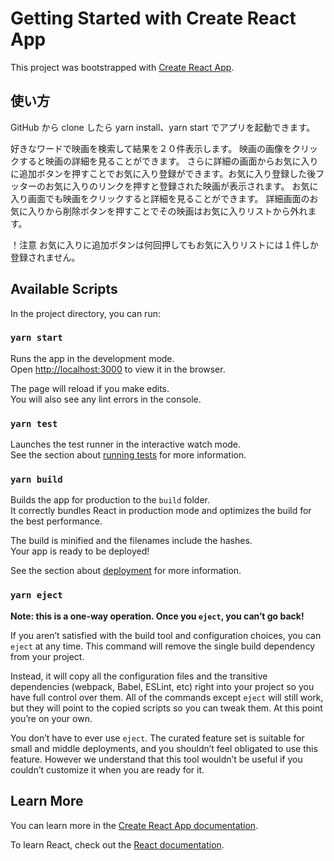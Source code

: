 # Getting Started with Create React App

This project was bootstrapped with [Create React App](https://github.com/facebook/create-react-app).

## 使い方

GitHub から clone したら yarn install、yarn start でアプリを起動できます。

好きなワードで映画を検索して結果を２０件表示します。
映画の画像をクリックすると映画の詳細を見ることができます。
さらに詳細の画面からお気に入りに追加ボタンを押すことでお気に入り登録ができます。お気に入り登録した後フッターのお気に入りのリンクを押すと登録された映画が表示されます。
お気に入り画面でも映画をクリックすると詳細を見ることができます。
詳細画面のお気に入りから削除ボタンを押すことでその映画はお気に入りリストから外れます。

！注意
お気に入りに追加ボタンは何回押してもお気に入りリストには１件しか登録されません。

## Available Scripts

In the project directory, you can run:

### `yarn start`

Runs the app in the development mode.\
Open [http://localhost:3000](http://localhost:3000) to view it in the browser.

The page will reload if you make edits.\
You will also see any lint errors in the console.

### `yarn test`

Launches the test runner in the interactive watch mode.\
See the section about [running tests](https://facebook.github.io/create-react-app/docs/running-tests) for more information.

### `yarn build`

Builds the app for production to the `build` folder.\
It correctly bundles React in production mode and optimizes the build for the best performance.

The build is minified and the filenames include the hashes.\
Your app is ready to be deployed!

See the section about [deployment](https://facebook.github.io/create-react-app/docs/deployment) for more information.

### `yarn eject`

**Note: this is a one-way operation. Once you `eject`, you can’t go back!**

If you aren’t satisfied with the build tool and configuration choices, you can `eject` at any time. This command will remove the single build dependency from your project.

Instead, it will copy all the configuration files and the transitive dependencies (webpack, Babel, ESLint, etc) right into your project so you have full control over them. All of the commands except `eject` will still work, but they will point to the copied scripts so you can tweak them. At this point you’re on your own.

You don’t have to ever use `eject`. The curated feature set is suitable for small and middle deployments, and you shouldn’t feel obligated to use this feature. However we understand that this tool wouldn’t be useful if you couldn’t customize it when you are ready for it.

## Learn More

You can learn more in the [Create React App documentation](https://facebook.github.io/create-react-app/docs/getting-started).

To learn React, check out the [React documentation](https://reactjs.org/).
